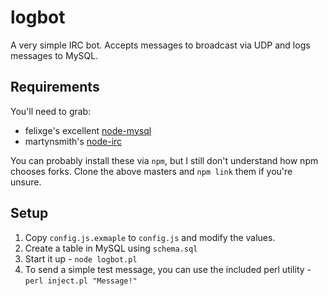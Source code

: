 logbot
======

A very simple IRC bot. Accepts messages to broadcast via UDP and logs messages to MySQL.


Requirements
------------

You'll need to grab:

* felixge's excellent <a href="http://github.com/felixge/node-mysql">node-mysql</a>
* martynsmith's <a href="http://github.com/martynsmith/node-irc">node-irc</a>

You can probably install these via <code>npm</code>, but I still don't understand how npm chooses forks.
Clone the above masters and <code>npm link</code> them if you're unsure.


Setup
-----

1. Copy <code>config.js.exmaple</code> to <code>config.js</code> and modify the values.
1. Create a table in MySQL using <code>schema.sql</code>
1. Start it up - <code>node logbot.pl</code>
1. To send a simple test message, you can use the included perl utility - <code>perl inject.pl "Message!"</code>
